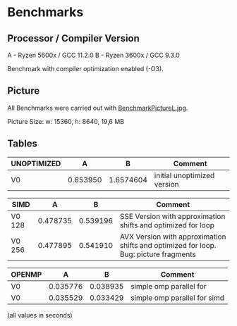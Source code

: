 # Benchmarks

## Processor / Compiler Version

A - Ryzen 5600x / GCC 11.2.0
B - Ryzen 3600x / GCC 9.3.0

Benchmark with compiler optimization enabled (-O3).

## Picture

All Benchmarks were carried out with [BenchmarkPictureL.jpg](https://drive.google.com/file/d/1VS0r1vs5GeAXDvkbd77-Uifat9tqF65I/view?usp=sharing).  

Picture Size: w: 15360, h: 8640, 19,6 MB  

## Tables

UNOPTIMIZED | A  | B | Comment
-------- | -------- | -------- | --------
V0   | 0.653950   | 1.6574604   | initial unoptimized version

SIMD | A  | B | Comment
-------- | -------- | -------- | --------
V0 128   | 0.478735   | 0.539196   | SSE Version with approximation shifts and optimized for loop
V0 256   | 0.477895   | 0.541910   | AVX Version with approximation shifts and optimized for loop. Bug: picture fragments

OPENMP | A  | B | Comment
-------- | -------- | -------- | --------
V0   | 0.035776   | 0.038935   | simple omp parallel for
V0   | 0.035529   | 0.033429   | simple omp parallel for simd

(all values in seconds)
